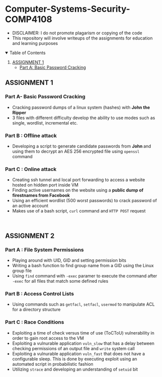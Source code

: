 # Computer-Systems-Security-COMP4108

- DISCLAIMER: I do not promote plagarism or copying of the code
- This repository will involve writeups of the assignments for education and learning purposes 

<!-- TABLE OF CONTENTS -->
<details open="open">
  <summary>Table of Contents</summary>
  <ol>
    <li>
      <a href="#assignment-1">ASSIGNMENT 1</a>
      <ul>
        <li><a href="#part-a--basic-password-cracking"> Part A: Basic Password Cracking</a></li>
      </ul>
    </li>
  </ol>
</details>


## ASSIGNMENT 1
### Part A- Basic Password Cracking
- Cracking password dumps of a linux system (hashes) with <b>John the Ripper</b>
- 3 files with different difficulty develop the ability to use modes such as single, wordlist, incremental etc. 

### Part B : Offline attack
- Developing a script to generate candidate passwords from <b> John </b> and using them to decrypt an AES 256 encrypted file using ```openssl``` command

### Part C : Online attack
- Creating ssh tunnel and local port forwarding to access a website hosted on hidden port inside VM
- Finding active usernames on the website using a <b> public dump of firestnames from Facebook </b> 
- Using an efficient wordlist (500 worst passwords) to crack password of an active account
- Makes use of a bash script, ```curl``` command and ```HTTP POST``` request

<br>

## ASSIGNMENT 2
### Part A : File System Permissions 
- Playing around with UID, GID and setting permission bits 
- Writing a bash function to find group name from a GID using the Linux group file
- Using ```find``` command with ```-exec``` paramer to execute the command after ```-exec``` for all files that match some defined rules

### Part B : Access Control Lists
- Using commands such as ```getfacl```, ```setfacl```, ```usermod``` to manipulate ACL for a directory structure

### Part C : Race Conditions
- Exploiting a  time of check versus time of use (ToCToU) vulnerability in order to gain root access to the VM 
- Exploiting a vulnurable application ```vuln_slow``` that has a delay between checking permissions of an output file and ```write``` system call
- Exploiting a vulnurable application ```vuln_fast``` that does not have a configurable sleep. This is done by executing exploit using an automated script in probabilistic fashion
- Utilizing ```strace``` and developing an understanding of ```setuid``` bit 

